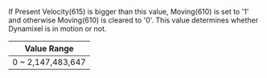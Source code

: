 If Present Velocity(615) is bigger than this value, Moving(610) is set to '1' and otherwise Moving(610) is cleared to '0'. This value determines whether Dynamixel is in motion or not.

|Value Range|
| :---: |
|0 ~ 2,147,483,647|
